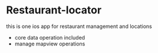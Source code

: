 # Restaurant-locator
this is one ios app for restaurant management and locations

* core data operation included
* manage mapview operations
